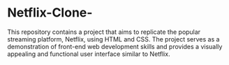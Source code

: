 # Netflix-Clone-
This repository contains a project that aims to replicate the popular streaming platform, Netflix, using HTML and CSS. The project serves as a demonstration of front-end web development skills and provides a visually appealing and functional user interface similar to Netflix.
